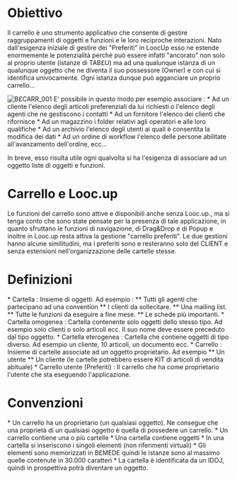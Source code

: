 # Obiettivo
Il carrello è uno strumento applicativo che consente di gestire raggruppamenti di oggetti e funzioni e le loro reciproche interazioni.
Nato dall'esigenza iniziale di gestire dei "Preferiti" in LoocUp esso ne estende enormemente le potenzialità perchè può essere infatti "ancorato" non solo al proprio utente (istanze di TAB£U) ma ad una qualunque istanza di un qualunque oggetto che ne diventa il suo possessore (Owner) e con cui si identifica univocamente. Ogni istanza dunque può agganciare un proprio carrello...

![B£CARR_001](https://doc.smeup.com/immagini/B£CARR_A/BXCARR_001.png)
E' possibile in questo modo per esempio associare : 
 \* Ad un cliente l'elenco degli articoli preferenziali da lui richiesti o l'elenco degli agenti che ne gestiscono i contatti
 \* Ad un fornitore l'elenco dei clienti che rifornisce
 \* Ad un magazzino i folder relativi agli operatori e alle loro qualifiche
 \* Ad un archivio l'elenco degli utenti ai quali è consentita la modifica dei dati
 \* Ad un ordine di workflow l'elenco delle persone abilitate all'avanzamento dell'ordine, ecc...

In breve, esso risulta utile ogni qualvolta si ha l'esigenza di associare ad un oggetto liste di oggetti e funzioni.

# Carrello e Looc.up
Le funzioni del carrello sono attive e disponibili anche senza Looc.up., ma si tenga conto che sono state pensate per la presenza di tale applicazione, in quanto sfruttano le funzioni di navigazione, di Drag&Drop e di Popup e inoltre in Looc.up resta attiva la gestione "carrello preferiti".
Le due gestioni hanno alcune similitudini, ma i preferiti sono e resteranno solo del CLIENT e senza estensioni nell'organizzazione delle cartelle stesse.

# Definizioni
 \* Cartella :  Insieme di oggetti. Ad esempio : 
 \*\* Tutti gli agenti che partecipano ad una convention
 \*\* I clienti da sollecitare.
 \*\* Una mailing list.
 \*\* Tutte le funzioni da eseguire a fine mese.
 \*\* Le schede più importanti.
 \* Cartella omogenea :  Cartella contenente solo oggetti dello stesso tipo. Ad esempio solo clienti o solo articoli ecc. Il suo nome deve essere preceduto dal tipo oggetto.
 \* Cartella eterogenea : Cartella che contiene oggetti di tipo diverso. Ad esempio un cliente, 10 articoli, un documento ecc.
 \* Carrello :  Insieme di cartelle associate ad un oggetto proprietario. Ad esempio
 \*\* Un utente
 \*\* Un cliente (le cartelle potrebbero essere KIT di articoli di vendita abituale)
 \* Carrello utente (Preferiti) :  Il carrello che ha come proprietario l'utente che sta eseguendo l'applicazione.

# Convenzioni
 \* Un carrello ha un proprietario (un qualsiasi oggetto). Ne consegue che una proprietà di un qualsiasi oggetto è quella di possedere un carrello.
 \* Un carrello contiene una o più cartelle
 \* Una cartella contiene oggetti
 \* In una cartella si inseriscono i singoli elementi (non riferimenti virtuali)
 \* Gli elementi sono memorizzati in B£MEDE quindi le istanze sono al massimo quelle contenute in 30.000 caratteri
 \* La cartella è identificata da un IDOJ, quindi in prospettiva potrà diventare un oggetto.
